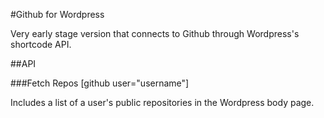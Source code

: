 #Github for Wordpress

Very early stage version that connects to Github through Wordpress's shortcode API. 

##API

###Fetch Repos
    [github user="username"]

Includes a list of a user's public repositories in the Wordpress body page.